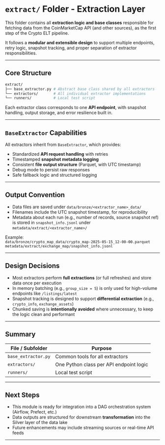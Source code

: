 # `extract/` Folder -  Extraction Layer

This folder contains all **extraction logic and base classes** responsible for fetching data from the CoinMarketCap API (and other sources), as the first step of the Crypto ELT pipeline.

It follows a **modular and extensible design** to support multiple endpoints, retry logic, snapshot tracking, and proper separation of extractor responsibilities.

---

## Core Structure

```bash
extract/
├── base_extractor.py # Abstract base class shared by all extractors
└── extractors/       # All individual extractor implementations
└── runners/          # Local test script 
```

Each extractor class corresponds to one **API endpoint**, with snapshot handling, output storage, and error resilience built in.

---

## `BaseExtractor` Capabilities

All extractors inherit from `BaseExtractor`, which provides:

- Standardized **API request handling** with retries
- Timestamped **snapshot metadata logging**
- Consistent **file output structure** (Parquet, with UTC timestamp)
- Debug mode to persist raw responses
- Safe fallback logic and structured logging

---

## Output Convention

- Data files are saved under `data/bronze/<extractor_name>_data/`
- Filenames include the UTC snapshot timestamp, for reproducibility
- Metadata about each run (e.g., number of records, source snapshot ref) is stored in `snapshot_info.jsonl` under `metadata/extract/<extractor_name>/`

Example:  
`data/bronze/crypto_map_data/crypto_map-2025-05-15_12-00-00.parquet`
`metadata/extract/exchange_map/snapshot_info.jsonl`

---

## Design Decisions

- Most extractors perform **full extractions** (or full refreshes) and store data once per execution
- In memory batching (e.g., `group_size = 5`) is only used for high-volume endpoints like `/listings/latest`
- Snapshot tracking is designed to support **differential extraction** (e.g., `crypto_info`, `exchange_assets`)
- Chunked saving is **intentionally avoided** where unnecessary, to keep the logic clean and performant

---

##  Summary

| File / Subfolder           | Purpose                                      |
|----------------------------|----------------------------------------------|
| `base_extractor.py`        | Common tools for all extractors              |
| `extractors/`              | One Python class per API endpoint logic      |
| `runners/`                 | Local test script                            |


---

## Next Steps

- This module is ready for integration into a DAG orchestration system (Airflow, Prefect, etc.)
- Data outputs are structured for downstream **transformation** into the Silver layer of the data lake
- Future enhancements may include streaming sources or real-time API feeds

---